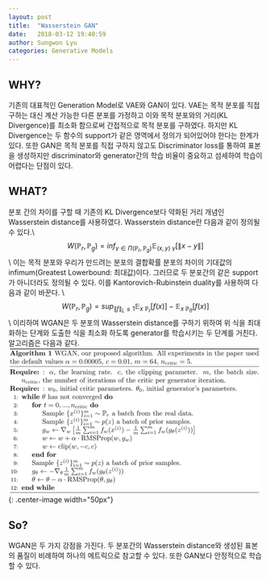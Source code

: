 ```yaml
---
layout: post
title:  "Wasserstein GAN"
date:   2018-03-12 19:40:59
author: Sungwon Lyu
categories: Generative Models
---
```

## WHY? 
기존의 대표적인 Generation Model로 VAE와 GAN이 있다. VAE는 목적 분포를 직접 구하는 대신 계산 가능한 다른 분포를 가정하고 이와 목적 분포와의 거리(KL Divergence)를 최소화 함으로써 간접적으로 목적 분포를 구하였다. 하지만 KL Divergence는 두 함수의 support가 같은 영역에서 정의가 되어있어야 한다는 한계가 있다. 또한 GAN은 목적 분포를 직접 구하지 않고도 Discriminator loss를 통하여 표본을 생성하지만 discriminator와 generator간의 학습 비율이 중요하고 섬세하여 학습이 어렵다는 단점이 있다. 

## WHAT?
분포 간의 차이를 구할 때 기존의 KL Divergence보다 약화된 거리 개념인 Wasserstein distance를 사용하였다. Wasserstein distance란 다음과 같이 정의될 수 있다.\\
$$W(\mathbb{P}_{r}, \mathbb{P}_{g}) = inf_{\gamma \in \Pi(\mathbb{P}_{r}, \mathbb{P}_{g})} \mathbb{E}_{(x,y)~\gamma} [\|x - y\|]$$\\
이는 목적 분포와 우리가 만드려는 분포의 결합확률 분포의 차이의 기대값의 infimum(Greatest Lowerbound: 최대값)이다. 그러므로 두 분포간의 같은 support가 아니더라도 정의될 수 있다. 이를 Kantorovich-Rubinstein duality를 사용하여 다음과 같이 바꾼다. \\
$$W(\mathbb{P}_{r}, \mathbb{P}_{g}) = sup_{\|f\|_{L}\leq1} \mathbb{E}_{x~\mathbb{P}_{r}}[f(x)] - \mathbb{E}_{x~\mathbb{P}_{\theta}}[f(x)]$$\\
이리하여 WGAN은 두 분포의 Wasserstein distance를 구하기 위하여 위 식을 최대화하는 단계와 도출한 식을 최소화 하도록 generator를 학습시키는 두 단계를 거친다. 알고리즘은 다음과 같다. 
![img](/assets/images/wgan.png){: .center-image width="50px"}

## So?
WGAN은 두 가지 강점을 가진다. 두 분포간의 Wasserstein distance와 생성된 표본의 품질이 비례하여 하나의 메트릭으로 참고할 수 있다. 또한 GAN보다 안정적으로 학습할 수 있다. 
